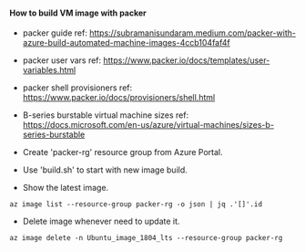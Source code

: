 #### How to build VM image with packer

  - packer guide ref: https://subramanisundaram.medium.com/packer-with-azure-build-automated-machine-images-4ccb104faf4f
  - packer user vars ref: https://www.packer.io/docs/templates/user-variables.html
  - packer shell provisioners ref: https://www.packer.io/docs/provisioners/shell.html
  - B-series burstable virtual machine sizes ref: https://docs.microsoft.com/en-us/azure/virtual-machines/sizes-b-series-burstable

  - Create 'packer-rg' resource group from Azure Portal.
  - Use 'build.sh' to start with new image build.
  - Show the latest image.

```
az image list --resource-group packer-rg -o json | jq .'[]'.id
```

  - Delete image whenever need to update it.

```
az image delete -n Ubuntu_image_1804_lts --resource-group packer-rg
```
